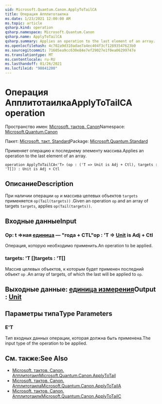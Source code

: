 ```yaml
---
uid: Microsoft.Quantum.Canon.ApplyToTailCA
title: Операция Апплитотаилка
ms.date: 1/23/2021 12:00:00 AM
ms.topic: article
qsharp.kind: operation
qsharp.namespace: Microsoft.Quantum.Canon
qsharp.name: ApplyToTailCA
qsharp.summary: Applies an operation to the last element of an array.
ms.openlocfilehash: 4c702a9d310adae7a4ec404f3cf12893547623b0
ms.sourcegitcommit: 71605ea9cc630e84e7ef29027e1f0ea06299747e
ms.translationtype: MT
ms.contentlocale: ru-RU
ms.lasthandoff: 01/26/2021
ms.locfileid: "98841200"
---
```

# <a name="applytotailca-operation"></a><span data-ttu-id="79fa6-102">Операция Апплитотаилка</span><span class="sxs-lookup"><span data-stu-id="79fa6-102">ApplyToTailCA operation</span></span>

<span data-ttu-id="79fa6-103">Пространство имен: [Microsoft. тактов. Canon](xref:Microsoft.Quantum.Canon)</span><span class="sxs-lookup"><span data-stu-id="79fa6-103">Namespace: [Microsoft.Quantum.Canon](xref:Microsoft.Quantum.Canon)</span></span>

<span data-ttu-id="79fa6-104">Пакет: [Microsoft. такт. Standard](https://nuget.org/packages/Microsoft.Quantum.Standard)</span><span class="sxs-lookup"><span data-stu-id="79fa6-104">Package: [Microsoft.Quantum.Standard](https://nuget.org/packages/Microsoft.Quantum.Standard)</span></span>


<span data-ttu-id="79fa6-105">Применяет операцию к последнему элементу массива.</span><span class="sxs-lookup"><span data-stu-id="79fa6-105">Applies an operation to the last element of an array.</span></span>

```qsharp
operation ApplyToTailCA<'T> (op : ('T => Unit is Adj + Ctl), targets : 'T[]) : Unit is Adj + Ctl
```


## <a name="description"></a><span data-ttu-id="79fa6-106">Описание</span><span class="sxs-lookup"><span data-stu-id="79fa6-106">Description</span></span>

<span data-ttu-id="79fa6-107">При наличии операции `op` и массива целевых объектов `targets` применяется `op(Tail(targets))` .</span><span class="sxs-lookup"><span data-stu-id="79fa6-107">Given an operation `op` and an array of targets `targets`, applies `op(Tail(targets))`.</span></span>

## <a name="input"></a><span data-ttu-id="79fa6-108">Входные данные</span><span class="sxs-lookup"><span data-stu-id="79fa6-108">Input</span></span>

### <a name="op--t--unit--is-adj--ctl"></a><span data-ttu-id="79fa6-109">Op: t =>ная [единица](xref:microsoft.quantum.lang-ref.unit)  — "года + CTL"</span><span class="sxs-lookup"><span data-stu-id="79fa6-109">op : 'T => [Unit](xref:microsoft.quantum.lang-ref.unit)  is Adj + Ctl</span></span>

<span data-ttu-id="79fa6-110">Операция, которую необходимо применить.</span><span class="sxs-lookup"><span data-stu-id="79fa6-110">An operation to be applied.</span></span>


### <a name="targets--t"></a><span data-ttu-id="79fa6-111">targets: 'T []</span><span class="sxs-lookup"><span data-stu-id="79fa6-111">targets : 'T[]</span></span>

<span data-ttu-id="79fa6-112">Массив целевых объектов, к которым будет применен последний объект `op` .</span><span class="sxs-lookup"><span data-stu-id="79fa6-112">An array of targets, of which the last will be applied to `op`.</span></span>



## <a name="output--unit"></a><span data-ttu-id="79fa6-113">Выходные данные: [единица измерения](xref:microsoft.quantum.lang-ref.unit)</span><span class="sxs-lookup"><span data-stu-id="79fa6-113">Output : [Unit](xref:microsoft.quantum.lang-ref.unit)</span></span>



## <a name="type-parameters"></a><span data-ttu-id="79fa6-114">Параметры типа</span><span class="sxs-lookup"><span data-stu-id="79fa6-114">Type Parameters</span></span>

### <a name="t"></a><span data-ttu-id="79fa6-115">Е</span><span class="sxs-lookup"><span data-stu-id="79fa6-115">'T</span></span>

<span data-ttu-id="79fa6-116">Тип входных данных операции, которая должна быть применена.</span><span class="sxs-lookup"><span data-stu-id="79fa6-116">The input type of the operation to be applied.</span></span>

## <a name="see-also"></a><span data-ttu-id="79fa6-117">См. также:</span><span class="sxs-lookup"><span data-stu-id="79fa6-117">See Also</span></span>

- [<span data-ttu-id="79fa6-118">Microsoft. тактов. Canon. Апплитотаил</span><span class="sxs-lookup"><span data-stu-id="79fa6-118">Microsoft.Quantum.Canon.ApplyToTail</span></span>](xref:Microsoft.Quantum.Canon.ApplyToTail)
- [<span data-ttu-id="79fa6-119">Microsoft. тактов. Canon. Апплитотаила</span><span class="sxs-lookup"><span data-stu-id="79fa6-119">Microsoft.Quantum.Canon.ApplyToTailA</span></span>](xref:Microsoft.Quantum.Canon.ApplyToTailA)
- [<span data-ttu-id="79fa6-120">Microsoft. тактов. Canon. Апплитотаилк</span><span class="sxs-lookup"><span data-stu-id="79fa6-120">Microsoft.Quantum.Canon.ApplyToTailC</span></span>](xref:Microsoft.Quantum.Canon.ApplyToTailC)